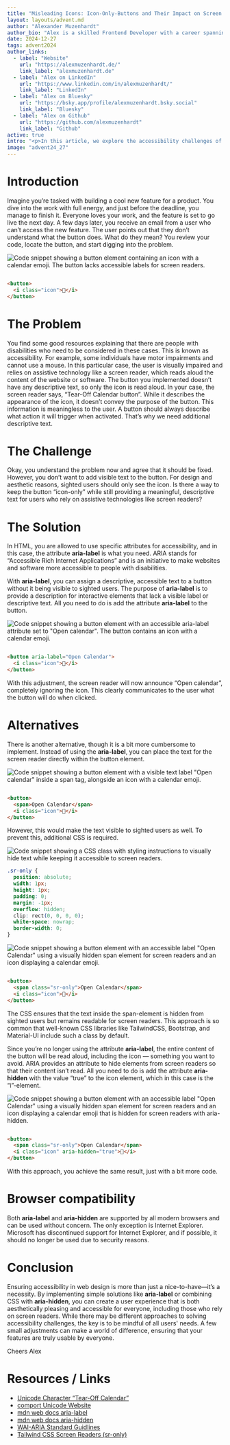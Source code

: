 ```yaml
---
title: "Misleading Icons: Icon-Only-Buttons and Their Impact on Screen Readers"
layout: layouts/advent.md
author: "Alexander Muzenhardt"
author_bio: "Alex is a skilled Frontend Developer with a career spanning back to 2015. Since joining cit GmbH in 2019, Alex has specialized in accessibility, crafting inclusive and user-friendly digital experiences that ensure seamless web engagement for everyone."
date: 2024-12-27
tags: advent2024
author_links:
  - label: "Website"
    url: "https://alexmuzenhardt.de/"
    link_label: "alexmuzenhardt.de"
  - label: "Alex on LinkedIn"
    url: "https://www.linkedin.com/in/alexmuzenhardt/"
    link_label: "LinkedIn"
  - label: "Alex on Bluesky"
    url: "https://bsky.app/profile/alexmuzenhardt.bsky.social"
    link_label: "Bluesky"
  - label: "Alex on Github"
    url: "https://github.com/alexmuzenhardt"
    link_label: "Github"
active: true
intro: "<p>In this article, we explore the accessibility challenges of icon-only buttons, their impact on screen readers, and practical solutions to make them inclusive for all users.</p>"
image: "advent24_27"
---
```


# Introduction

Imagine you’re tasked with building a cool new feature for a product. You dive into the work with full energy, and just
before the deadline, you manage to finish it. Everyone loves your work, and the feature is set to go live the next day.
A few days later, you receive an email from a user who can’t access the new feature. The user points out that they don’t
understand what the button does. What do they mean? You review your code, locate the button, and start digging into the
problem.

![Code snippet showing a button element containing an icon with a calendar emoji. The button lacks accessible labels for screen readers.](./button-without-name.png)

```html

<button>
  <i class="icon">📆</i>
</button>
```

# The Problem

You find some good resources explaining that there are people with disabilities who need to be considered in these
cases. This is known as accessibility. For example, some individuals have motor impairments and cannot use a mouse. In
this particular case, the user is visually impaired and relies on assistive technology like a screen reader, which reads
aloud the content of the website or software. The button you implemented doesn’t have any descriptive text, so only the
icon is read aloud. In your case, the screen reader says, “Tear-Off Calendar button”. While it describes the appearance
of the icon, it doesn’t convey the purpose of the button. This information is meaningless to the user. A button should
always describe what action it will trigger when activated. That’s why we need additional descriptive text.

# The Challenge

Okay, you understand the problem now and agree that it should be fixed. However, you don’t want to add visible text to
the button. For design and aesthetic reasons, sighted users should only see the icon. Is there a way to keep the button
“icon-only” while still providing a meaningful, descriptive text for users who rely on assistive technologies like
screen readers?

# The Solution

In HTML, you are allowed to use specific attributes for accessibility, and in this case, the attribute **aria-label** is
what
you need. ARIA stands for “Accessible Rich Internet Applications” and is an initiative to make websites and software
more accessible to people with disabilities.

With **aria-label**, you can assign a descriptive, accessible text to a button without it being visible to sighted
users.
The purpose of **aria-label** is to provide a description for interactive elements that lack a visible label or
descriptive
text. All you need to do is add the attribute **aria-label** to the button.

![Code snippet showing a button element with an accessible aria-label attribute set to "Open calendar". The button contains an icon with a calendar emoji.](./button-with-name.png)

```html

<button aria-label="Open Calendar">
  <i class="icon">📆</i>
</button>
```

With this adjustment, the screen reader will now announce “Open calendar”, completely ignoring the icon. This clearly
communicates to the user what the button will do when clicked.

# Alternatives

There is another alternative, though it is a bit more cumbersome to implement. Instead of using the **aria-label**, you
can
place the text for the screen reader directly within the button element.

![Code snippet showing a button element with a visible text label "Open calendar" inside a span tag, alongside an icon with a calendar emoji.](./button-with-name-alternative.png)

```html

<button>
  <span>Open Calendar</span>
  <i class="icon">📆</i>
</button>
```

However, this would make the text visible to sighted users as well. To prevent this, additional CSS is required.

![Code snippet showing a CSS class with styling instructions to visually hide text while keeping it accessible to screen readers.](./sr-only-css.png)

```css
.sr-only {
  position: absolute;
  width: 1px;
  height: 1px;
  padding: 0;
  margin: -1px;
  overflow: hidden;
  clip: rect(0, 0, 0, 0);
  white-space: nowrap;
  border-width: 0;
}
```

![Code snippet showing a button element with an accessible label "Open Calendar" using a visually hidden span element for screen readers and an icon displaying a calendar emoji.](./button-with-name-alternative-with-sr-only.png)

```html

<button>
  <span class="sr-only">Open Calendar</span>
  <i class="icon">📆</i>
</button>
```

The CSS ensures that the text inside the span-element is hidden from sighted users but remains readable for screen
readers. This approach is so common that well-known CSS libraries like TailwindCSS, Bootstrap, and Material-UI include
such a class by default.

Since you’re no longer using the attribute **aria-label**, the entire content of the button will be read aloud,
including
the icon — something you want to avoid. ARIA provides an attribute to hide elements from screen readers so that their
content isn’t read. All you need to do is add the attribute **aria-hidden** with the value “true” to the icon element,
which
in this case is the “i”-element.

![Code snippet showing a button element with an accessible label "Open Calendar" using a visually hidden span element for screen readers and an icon displaying a calendar emoji that is hidden for screen readers with aria-hidden.](./button-with-name-alternative-with-sr-only-and-aria-hidden.png)

```html

<button>
  <span class="sr-only">Open Calendar</span>
  <i class="icon" aria-hidden="true">📆</i>
</button>
```

With this approach, you achieve the same result, just with a bit more code.

# Browser compatibility

Both **aria-label** and **aria-hidden** are supported by all modern browsers and can be used without concern. The only
exception is Internet Explorer. Microsoft has discontinued support for Internet Explorer, and if possible, it should no
longer be used due to security reasons.

# Conclusion

Ensuring accessibility in web design is more than just a nice-to-have—it’s a necessity. By implementing simple solutions
like **aria-label** or combining CSS with **aria-hidden**, you can create a user experience that is both aesthetically
pleasing and accessible for everyone, including those who rely on screen readers. While there may be different
approaches to solving accessibility challenges, the key is to be mindful of all users' needs. A few small adjustments
can make a world of difference, ensuring that your features are truly usable by everyone.

Cheers
Alex

# Resources / Links

- [Unicode Character “Tear-Off Calendar”](https://www.compart.com/en/unicode/U+1F4C6)
- [comport Unicode Website](https://www.compart.com/en/unicode/)
- [mdn web docs aria-label](https://developer.mozilla.org/en-US/docs/Web/Accessibility/ARIA/Attributes/aria-label)
- [mdn web docs aria-hidden](https://developer.mozilla.org/en-US/docs/Web/Accessibility/ARIA/Attributes/aria-hidden)
- [WAI-ARIA Standard Guidlines](https://www.w3.org/WAI/standards-guidelines/aria/)
- [Tailwind CSS Screen Readers (sr-only)](https://tailwindcss.com/docs/screen-readers)
